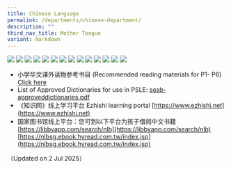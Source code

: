 ```yaml
---
title: Chinese Language
permalink: /departments/chinese-department/
description: ""
third_nav_title: Mother Tongue
variant: markdown
---
```

![](/images/CL_School_Website__2025__zip___1.png)
![](/images/CL_School_Website__2025__zip___2.png)
![](/images/CL_School_Website__2025__zip___3.png)
![](/images/CL_School_Website__2025__zip___4.png)
![](/images/CL_School_Website__2025__zip___5.png)
![](/images/CL_School_Website__2025__zip___6.png)
![](/images/CL_School_Website__2025__zip___7.png)
![](/images/CL_School_Website__2025__zip___8.png)
![](/images/CL_School_Website__2025__zip___9.png)
![](/images/CL_School_Website__2025__zip___10.png)
![](/images/CL_School_Website__2025__zip___11.png)
![](/images/CL_School_Website__2025__zip___12.png)
![](/images/CL_School_Website__2025__zip___13.png)
![](/images/Screenshot_2025_07_02_at_2_55_10_PM.png)


*   小学华文课外读物参考书目 (Recommended reading materials for P1- P6) [Click here](https://drive.google.com/file/d/1p6zAzCwzyhS4rzlkwd2bcdwEkXnJ1Ilp/view?usp=drive_link)
*   List of Approved Dictionaries for use in PSLE: [seab-approveddictionaries.pdf](https://file.go.gov.sg/seab-approveddictionaries.pdf)
*   《知识网》线上学习平台 Ezhishi learning portal [https://www.ezhishi.net](https://www.ezhishi.net)
*   国家图书馆线上平台：您可到以下平台为孩子借阅中文书籍 [https://libbyapp.com/search/nlb](https://libbyapp.com/search/nlb) [https://nlbsg.ebook.hyread.com.tw/index.jsp](https://nlbsg.ebook.hyread.com.tw/index.jsp)

（Updated on 2 Jul 2025）